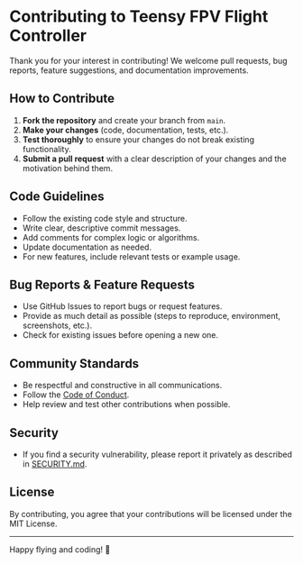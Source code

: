 # Contributing to Teensy FPV Flight Controller

Thank you for your interest in contributing! We welcome pull requests, bug reports, feature suggestions, and documentation improvements.

## How to Contribute

1. **Fork the repository** and create your branch from `main`.
2. **Make your changes** (code, documentation, tests, etc.).
3. **Test thoroughly** to ensure your changes do not break existing functionality.
4. **Submit a pull request** with a clear description of your changes and the motivation behind them.

## Code Guidelines

- Follow the existing code style and structure.
- Write clear, descriptive commit messages.
- Add comments for complex logic or algorithms.
- Update documentation as needed.
- For new features, include relevant tests or example usage.

## Bug Reports & Feature Requests

- Use GitHub Issues to report bugs or request features.
- Provide as much detail as possible (steps to reproduce, environment, screenshots, etc.).
- Check for existing issues before opening a new one.

## Community Standards

- Be respectful and constructive in all communications.
- Follow the [Code of Conduct](CODE_OF_CONDUCT.md).
- Help review and test other contributions when possible.

## Security

- If you find a security vulnerability, please report it privately as described in [SECURITY.md](SECURITY.md).

## License

By contributing, you agree that your contributions will be licensed under the MIT License.

---

Happy flying and coding! 🚁

